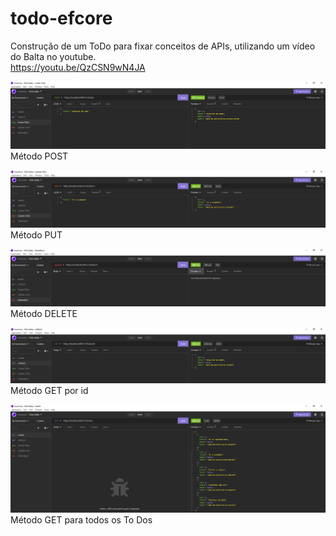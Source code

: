# todo-efcore
Construção de um ToDo para fixar conceitos de APIs, utilizando um vídeo do Balta no youtube.
<br>
<https://youtu.be/QzCSN9wN4JA>

![Post](/files-readme/POST.png)
Método POST

![Put](/files-readme/PUT.png)
Método PUT

![Delete](/files-readme/DELETE.png)
Método DELETE

![GetById](/files-readme/GetById.png)
Método GET por id

![GetAll](/files-readme/GetAll.png)
Método GET para todos os To Dos
